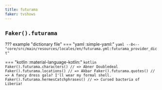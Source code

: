 ```yaml
---
title: futurama
faker: tvshows
---
```


## `Faker().futurama`

??? example "dictionary file"
    === "yaml :simple-yaml:"
        ```yaml
        --8<-- "core/src/main/resources/locales/en/futurama.yml:futurama_provider_dict"
        ```

=== "kotlin :material-language-kotlin:"
    ```kotlin
    Faker().futurama.characters() // => Abner Doubledeal
    Faker().futurama.locations() // => Akbar
    Faker().futurama.quotes() // => A fancy dress gala? I'll wear my formal shell.
    Faker().futurama.hermesCatchphrases() // => Cursed bacteria of Liberia!
    ```
